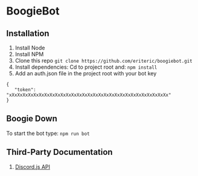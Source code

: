 # BoogieBot

## Installation
1. Install Node
2. Install NPM
3. Clone this repo `git clone https://github.com/eriteric/boogiebot.git`
4. Install dependencies: Cd to project root and: `npm install`
5. Add an auth.json file in the project root with your bot key
```
{
   "token": "xXxXxXxXxXxXxXxXxXxXxXxXxXxXxXxXxXxXxXxXxXxXxXxXxXxXxXxXxXx"
}
```

## Boogie Down

To start the bot type: `npm run bot`



## Third-Party Documentation
1. [Discord.js API](https://discord.js.org/#/docs)
